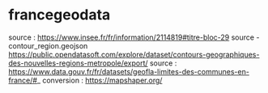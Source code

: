 # francegeodata

source : https://www.insee.fr/fr/information/2114819#titre-bloc-29 
source - contour_region.geojson https://public.opendatasoft.com/explore/dataset/contours-geographiques-des-nouvelles-regions-metropole/export/ 
source : https://www.data.gouv.fr/fr/datasets/geofla-limites-des-communes-en-france/#_ 
conversion : https://mapshaper.org/
